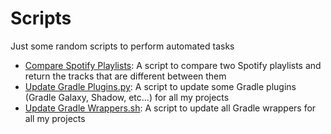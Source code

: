 # Scripts

Just some random scripts to perform automated tasks

- [Compare Spotify Playlists](/Scripts/Compare%20Spotify%20Playlists): A script to compare two Spotify playlists and return the tracks that are different between them
- [Update Gradle Plugins.py](/Scripts/Update%20Gradle%20Plugins): A script to update some Gradle plugins (Gradle Galaxy, Shadow, etc...) for all my projects
- [Update Gradle Wrappers.sh](/Scripts/Update%20Gradle%20Wrappers.sh): A script to update all Gradle wrappers for all my projects
